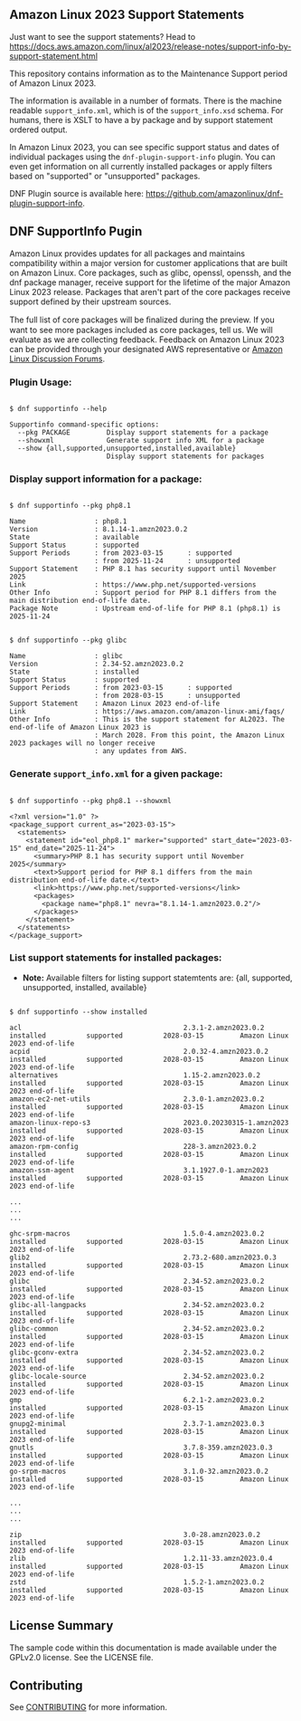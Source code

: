 ## Amazon Linux 2023 Support Statements

Just want to see the support statements? Head to https://docs.aws.amazon.com/linux/al2023/release-notes/support-info-by-support-statement.html

This repository contains information as to the Maintenance Support period of Amazon Linux 2023.

The information is available in a number of formats. There is the machine readable `support_info.xml`, which is of the `support_info.xsd` schema. For humans, there is XSLT to have a by package and by support statement ordered output.

In Amazon Linux 2023, you can see specific support status and dates of individual packages using the `dnf-plugin-support-info` plugin. You can even get information on all currently installed packages or apply filters based on "supported" or "unsupported" packages.

DNF Plugin source is available here: https://github.com/amazonlinux/dnf-plugin-support-info.


## DNF SupportInfo Pugin

Amazon Linux provides updates for all packages and maintains compatibility within a major version for customer applications that are built on Amazon Linux. Core packages, such as glibc, openssl, openssh, and the dnf package manager, receive support for the lifetime of the major Amazon Linux 2023 release. Packages that aren't part of the core packages receive support defined by their upstream sources.

The full list of core packages will be ﬁnalized during the preview. If you want to see more packages included as core packages, tell us. We will evaluate as we are collecting feedback. Feedback on Amazon Linux 2023 can be provided through your designated AWS representative or [Amazon Linux Discussion Forums](https://forums.aws.amazon.com/forum.jspa?forumID=228).


### Plugin Usage:


```

$ dnf supportinfo --help

Supportinfo command-specific options:
  --pkg PACKAGE         Display support statements for a package
  --showxml             Generate support info XML for a package
  --show {all,supported,unsupported,installed,available}
                        Display support statements for packages

```

### Display support information for a package:

```

$ dnf supportinfo --pkg php8.1

Name                 : php8.1
Version              : 8.1.14-1.amzn2023.0.2
State                : available
Support Status       : supported
Support Periods      : from 2023-03-15      : supported
                     : from 2025-11-24      : unsupported
Support Statement    : PHP 8.1 has security support until November 2025
Link                 : https://www.php.net/supported-versions
Other Info           : Support period for PHP 8.1 differs from the main distribution end-of-life date.
Package Note         : Upstream end-of-life for PHP 8.1 (php8.1) is 2025-11-24

```

```

$ dnf supportinfo --pkg glibc

Name                 : glibc
Version              : 2.34-52.amzn2023.0.2
State                : installed
Support Status       : supported
Support Periods      : from 2023-03-15      : supported
                     : from 2028-03-15      : unsupported
Support Statement    : Amazon Linux 2023 end-of-life
Link                 : https://aws.amazon.com/amazon-linux-ami/faqs/
Other Info           : This is the support statement for AL2023. The end-of-life of Amazon Linux 2023 is
                     : March 2028. From this point, the Amazon Linux 2023 packages will no longer receive
                     : any updates from AWS.

```

### Generate `support_info.xml` for a given package:

```plain

$ dnf supportinfo --pkg php8.1 --showxml

<?xml version="1.0" ?>
<package_support current_as="2023-03-15">
  <statements>
    <statement id="eol_php8.1" marker="supported" start_date="2023-03-15" end_date="2025-11-24">
      <summary>PHP 8.1 has security support until November 2025</summary>
      <text>Support period for PHP 8.1 differs from the main distribution end-of-life date.</text>
      <link>https://www.php.net/supported-versions</link>
      <packages>
        <package name="php8.1" nevra="8.1.14-1.amzn2023.0.2"/>
      </packages>
    </statement>
  </statements>
</package_support>

```

### List support statements for installed packages:

- **Note:** Available filters for listing support statemtents are: {all, supported, unsupported, installed, available}

```plain

$ dnf supportinfo --show installed

acl                                        2.3.1-2.amzn2023.0.2                 installed          supported          2028-03-15         Amazon Linux 2023 end-of-life
acpid                                      2.0.32-4.amzn2023.0.2                installed          supported          2028-03-15         Amazon Linux 2023 end-of-life
alternatives                               1.15-2.amzn2023.0.2                  installed          supported          2028-03-15         Amazon Linux 2023 end-of-life
amazon-ec2-net-utils                       2.3.0-1.amzn2023.0.2                 installed          supported          2028-03-15         Amazon Linux 2023 end-of-life
amazon-linux-repo-s3                       2023.0.20230315-1.amzn2023           installed          supported          2028-03-15         Amazon Linux 2023 end-of-life
amazon-rpm-config                          228-3.amzn2023.0.2                   installed          supported          2028-03-15         Amazon Linux 2023 end-of-life
amazon-ssm-agent                           3.1.1927.0-1.amzn2023                installed          supported          2028-03-15         Amazon Linux 2023 end-of-life

...
...
...

ghc-srpm-macros                            1.5.0-4.amzn2023.0.2                 installed          supported          2028-03-15         Amazon Linux 2023 end-of-life
glib2                                      2.73.2-680.amzn2023.0.3              installed          supported          2028-03-15         Amazon Linux 2023 end-of-life
glibc                                      2.34-52.amzn2023.0.2                 installed          supported          2028-03-15         Amazon Linux 2023 end-of-life
glibc-all-langpacks                        2.34-52.amzn2023.0.2                 installed          supported          2028-03-15         Amazon Linux 2023 end-of-life
glibc-common                               2.34-52.amzn2023.0.2                 installed          supported          2028-03-15         Amazon Linux 2023 end-of-life
glibc-gconv-extra                          2.34-52.amzn2023.0.2                 installed          supported          2028-03-15         Amazon Linux 2023 end-of-life
glibc-locale-source                        2.34-52.amzn2023.0.2                 installed          supported          2028-03-15         Amazon Linux 2023 end-of-life
gmp                                        6.2.1-2.amzn2023.0.2                 installed          supported          2028-03-15         Amazon Linux 2023 end-of-life
gnupg2-minimal                             2.3.7-1.amzn2023.0.3                 installed          supported          2028-03-15         Amazon Linux 2023 end-of-life
gnutls                                     3.7.8-359.amzn2023.0.3               installed          supported          2028-03-15         Amazon Linux 2023 end-of-life
go-srpm-macros                             3.1.0-32.amzn2023.0.2                installed          supported          2028-03-15         Amazon Linux 2023 end-of-life

...
...
...

zip                                        3.0-28.amzn2023.0.2                  installed          supported          2028-03-15         Amazon Linux 2023 end-of-life
zlib                                       1.2.11-33.amzn2023.0.4               installed          supported          2028-03-15         Amazon Linux 2023 end-of-life
zstd                                       1.5.2-1.amzn2023.0.2                 installed          supported          2028-03-15         Amazon Linux 2023 end-of-life

```

## License Summary

The sample code within this documentation is made available under the GPLv2.0 license. See the LICENSE file.

## Contributing

See [CONTRIBUTING](CONTRIBUTING.md#security-issue-notifications) for more information.
